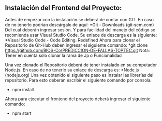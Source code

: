 ## Instalación del Frontend del Proyecto:
Antes de empezar con la instalación se deberá de contar con GIT. En caso de no tenerlo podrían descárgalo de aquí:
*Git - Downloads (git-scm.com)
     Del cual deberán ingresar sesión. Y para facilidad del manejo del código se recomienda usar           Visual Studio Code. Su enlace de descarga es la siguiente:
*Visual Studio Code - Code Editing. Redefined
Ahora para clonar el Repositorio de Git-Hub deben ingresar el siguiente comando:
*git clone https://github.com/BIOS-Co/PREDICCION-DE-FALLAS-TOPTEC.git
Nota:  Tener en cuenta solo clonar la rama de Jp o Funcionalidad

Una vez clonado el Repositorio deberá de tener instalado en su computador Node.js. En caso de no tenerlo su enlace de descarga es:
*Node.js (nodejs.org)
    Una vez obtenido el siguiente paso es instalar las librerías del repositorio.
    Para esto deberán escribir el siguiente comando por consola.
*    npm install

Ahora para ejecutar el frontend del proyecto deberá ingresar el siguiente comando:
*    npm start
